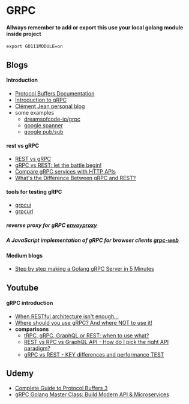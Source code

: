 # GRPC

#### Allways remember to add or export this use your local golang module inside project
```
export GO111MODULE=on
```

## Blogs

#### Introduction
- [Protocol Buffers Documentation](https://protobuf.dev/programming-guides/proto3/)
- [Introduction to gRPC](https://grpc.io/docs/what-is-grpc/introduction/)
- [Clément Jean personal blog](https://clement-jean.github.io/)
- some examples
  - [dreamsofcode-io/grpc](https://github.com/dreamsofcode-io/grpc)
  - [google spanner](https://github.com/googleapis/googleapis/blob/master/google/spanner/v1/spanner.proto)
  - [google pub/sub](https://github.com/googleapis/googleapis/blob/master/google/pubsub/v1/pubsub.proto)


#### rest vs gRPC
- [REST vs gRPC](https://husobee.github.io/golang/rest/grpc/2016/05/28/golang-rest-v-grpc.html)
- [gRPC vs REST: let the battle begin!](https://www.slideshare.net/borisovalex/grpc-vs-rest-let-the-battle-begin-81800634)
- [Compare gRPC services with HTTP APIs](https://learn.microsoft.com/en-us/aspnet/core/grpc/comparison?view=aspnetcore-3.0)
- [What's the Difference Between gRPC and REST?](https://aws.amazon.com/compare/the-difference-between-grpc-and-rest/)

#### tools for testing gRPC
- [grpcui](https://github.com/fullstorydev/grpcui)
- [grpcurl](https://github.com/fullstorydev/grpcurl)


##### reverse proxy for gRPC [envoyproxy](https://www.envoyproxy.io/docs/envoy/latest/intro/arch_overview/other_protocols/grpc)  </br>
##### A JavaScript implementation of gRPC for browser clients [grpc-web](https://github.com/grpc/grpc-web)


#### Medium blogs
- [Step by step making a Golang gRPC Server in 5 Minutes](https://blog.stackademic.com/step-by-step-making-a-golang-grpc-server-in-5-minutes-c8a36287ca36)

## Youtube

#### gRPC introduction
- [When RESTful architecture isn't enough...](https://www.youtube.com/watch?v=_4TPM6clQjM)
- [Where should you use gRPC? And where NOT to use it!](https://www.youtube.com/watch?v=4SuFtQV8RCk)
- **comparisons**
	- [tRPC, gRPC, GraphQL or REST: when to use what?](https://www.youtube.com/watch?v=veAb1fSp1Lk)
	- [REST vs RPC vs GraphQL API - How do I pick the right API paradigm?](https://www.youtube.com/watch?v=hkXzsB8D_mo)
	- [gRPC vs REST - KEY differences and performance TEST](https://www.youtube.com/watch?v=JjsT-i-ZEBc)



## Udemy
- [Complete Guide to Protocol Buffers 3](https://www.udemy.com/course/protocol-buffers/)
- [gRPC Golang Master Class: Build Modern API & Microservices](https://www.udemy.com/course/grpc-golang/)
